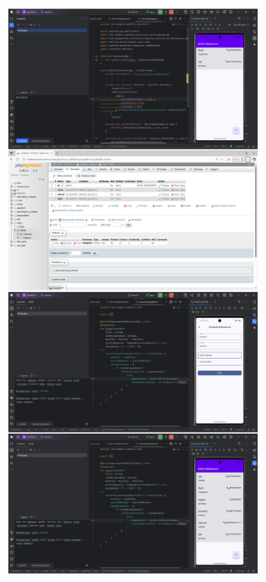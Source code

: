 ![1](app/src/main/res/drawable/ssan.png)
![2](app/src/main/res/drawable/data.png)
![1](app/src/main/res/drawable/tambah.png)
![2](app/src/main/res/drawable/hasil.png)

